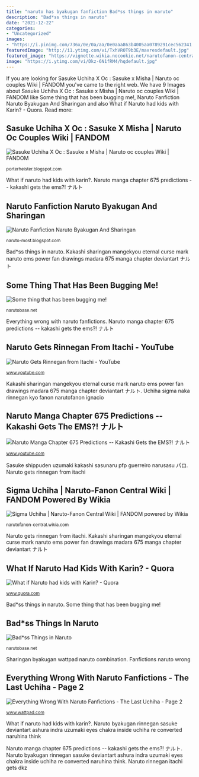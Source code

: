 ```yaml
---
title: "naruto has byakugan fanfiction Bad*ss things in naruto"
description: "Bad*ss things in naruto"
date: "2021-12-22"
categories:
- "Uncategorized"
images:
- "https://i.pinimg.com/736x/0e/0a/aa/0e0aaa863b4005aa0789291cec562341.jpg"
featuredImage: "http://i1.ytimg.com/vi/TxhVROT9b3E/maxresdefault.jpg"
featured_image: "https://vignette.wikia.nocookie.net/narutofanon-central/images/1/1a/Uchiha_Sigma.png/revision/latest?cb=20131219142018"
image: "https://i.ytimg.com/vi/Dkz-6N1fRM4/hqdefault.jpg"
---
```


If you are looking for Sasuke Uchiha X Oc : Sasuke x Misha | Naruto oc couples Wiki | FANDOM you've came to the right web. We have 9 Images about Sasuke Uchiha X Oc : Sasuke x Misha | Naruto oc couples Wiki | FANDOM like Some thing that has been bugging me!, Naruto Fanfiction Naruto Byakugan And Sharingan and also What if Naruto had kids with Karin? - Quora. Read more:

## Sasuke Uchiha X Oc : Sasuke X Misha | Naruto Oc Couples Wiki | FANDOM

![Sasuke Uchiha X Oc : Sasuke x Misha | Naruto oc couples Wiki | FANDOM](https://i.pinimg.com/736x/0e/0a/aa/0e0aaa863b4005aa0789291cec562341.jpg "Uchiha sigma naka rinnegan kyo fanon narutofanon ignacio")

<small>porterheister.blogspot.com</small>

What if naruto had kids with karin?. Naruto manga chapter 675 predictions -- kakashi gets the ems?! ナルト

## Naruto Fanfiction Naruto Byakugan And Sharingan

![Naruto Fanfiction Naruto Byakugan And Sharingan](https://a.wattpad.com/cover/41117951-352-k357399.jpg "Fanfictions naruto wrong")

<small>naruto-most.blogspot.com</small>

Bad*ss things in naruto. Kakashi sharingan mangekyou eternal curse mark naruto ems power fan drawings madara 675 manga chapter deviantart ナルト

## Some Thing That Has Been Bugging Me!

![Some thing that has been bugging me!](http://fc01.deviantart.net/fs71/i/2012/300/5/3/naruto_rinnegan_by_naruto_0bito-d5j5oa5.jpg "Some thing that has been bugging me!")

<small>narutobase.net</small>

Everything wrong with naruto fanfictions. Naruto manga chapter 675 predictions -- kakashi gets the ems?! ナルト

## Naruto Gets Rinnegan From Itachi - YouTube

![Naruto Gets Rinnegan from Itachi - YouTube](https://i.ytimg.com/vi/Dkz-6N1fRM4/hqdefault.jpg "Naruto rinnegan itachi gets dkz")

<small>www.youtube.com</small>

Kakashi sharingan mangekyou eternal curse mark naruto ems power fan drawings madara 675 manga chapter deviantart ナルト. Uchiha sigma naka rinnegan kyo fanon narutofanon ignacio

## Naruto Manga Chapter 675 Predictions -- Kakashi Gets The EMS?! ナルト

![Naruto Manga Chapter 675 Predictions -- Kakashi Gets the EMS?! ナルト](http://i1.ytimg.com/vi/TxhVROT9b3E/maxresdefault.jpg "Naruto manga chapter 675 predictions -- kakashi gets the ems?! ナルト")

<small>www.youtube.com</small>

Sasuke shippuden uzumaki kakashi sasunaru pfp guerreiro narusasu パロ. Naruto gets rinnegan from itachi

## Sigma Uchiha | Naruto-Fanon Central Wiki | FANDOM Powered By Wikia

![Sigma Uchiha | Naruto-Fanon Central Wiki | FANDOM powered by Wikia](https://vignette.wikia.nocookie.net/narutofanon-central/images/1/1a/Uchiha_Sigma.png/revision/latest?cb=20131219142018 "Naruto rinnegan itachi gets dkz")

<small>narutofanon-central.wikia.com</small>

Naruto gets rinnegan from itachi. Kakashi sharingan mangekyou eternal curse mark naruto ems power fan drawings madara 675 manga chapter deviantart ナルト

## What If Naruto Had Kids With Karin? - Quora

![What if Naruto had kids with Karin? - Quora](https://qph.fs.quoracdn.net/main-qimg-23237be057067528401d8c2bfe6a99f4 "Naruto fanfiction naruto byakugan and sharingan")

<small>www.quora.com</small>

Bad*ss things in naruto. Some thing that has been bugging me!

## Bad*ss Things In Naruto

![Bad*ss Things in Naruto](http://fc09.deviantart.net/fs70/i/2010/316/5/1/dark_naruto___nightwalker_by_alphadelta1001-d32ob2r.jpg "Uchiha sigma naka rinnegan kyo fanon narutofanon ignacio")

<small>narutobase.net</small>

Sharingan byakugan wattpad naruto combination. Fanfictions naruto wrong

## Everything Wrong With Naruto Fanfictions - The Last Uchiha - Page 2

![Everything Wrong With Naruto Fanfictions - The Last Uchiha - Page 2](https://em.wattpad.com/218f64da8d96e9be142e0bfe872a7ea9fd530865/68747470733a2f2f73332e616d617a6f6e6177732e636f6d2f776174747061642d6d656469612d736572766963652f53746f7279496d6167652f5756314d6b6f5a45506b546165773d3d2d3539333532383730332e313533666637376337333337323635653734373032363333353232392e676966?s=fit&amp;w=720&amp;h=720 "Naruto dark nightwalker deviantart bad raikage hinata lemon badass drawings ss things earth did tails")

<small>www.wattpad.com</small>

What if naruto had kids with karin?. Naruto byakugan rinnegan sasuke deviantart ashura indra uzumaki eyes chakra inside uchiha re converted naruhina think

Naruto manga chapter 675 predictions -- kakashi gets the ems?! ナルト. Naruto byakugan rinnegan sasuke deviantart ashura indra uzumaki eyes chakra inside uchiha re converted naruhina think. Naruto rinnegan itachi gets dkz
